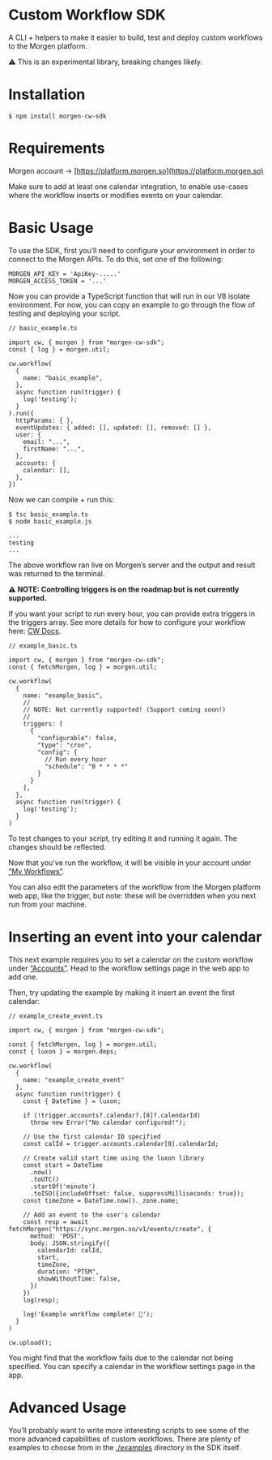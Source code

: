 Custom Workflow SDK
===================================

A CLI + helpers to make it easier to build, test and deploy custom workflows to the Morgen platform.

:warning: This is an experimental library, breaking changes likely.

# Installation

```
$ npm install morgen-cw-sdk
```

# Requirements
Morgen account → [https://platform.morgen.so](https://platform.morgen.so)

Make sure to add at least one calendar integration, to enable use-cases where the workflow inserts or modifies events on your calendar.

# Basic Usage
To use the SDK, first you’ll need to configure your environment in order to connect to the Morgen APIs. To do this, set one of the following:


```
MORGEN_API_KEY = 'ApiKey-.....'
MORGEN_ACCESS_TOKEN = '...'
```

Now you can provide a TypeScript function that will run in our V8 isolate environment. For now, you can copy an example to go through the flow of testing and deploying your script.

```
// basic_example.ts

import cw, { morgen } from "morgen-cw-sdk";
const { log } = morgen.util;

cw.workflow(
  {
    name: "basic_example",
  },
  async function run(trigger) {
    log('testing');
  }
).run({
  httpParams: { },
  eventUpdates: { added: [], updated: [], removed: [] },
  user: {
    email: "...",
    firstName: "...",
  },
  accounts: {
    calendar: [],
  },
})
```

Now we can compile + run this:


```
$ tsc basic_example.ts
$ node basic_example.js

...
testing
...
```

The above workflow ran live on Morgen’s server and the output and result was returned to the terminal.

__:warning: NOTE: Controlling triggers is on the roadmap but is not currently
supported.__

If you want your script to run every hour, you can provide extra triggers in the triggers array. See more details for how to configure your workflow here: [CW Docs](https://cw-docs.morgen.so/).

```
// example_basic.ts

import cw, { morgen } from "morgen-cw-sdk";
const { fetchMorgen, log } = morgen.util;

cw.workflow(
  {
    name: "example_basic",
    //
    // NOTE: Not currently supported! (Support coming soon!)
    //
    triggers: [
      {
        "configurable": false,
        "type": "cron",
        "config": {
          // Run every hour
          "schedule": "0 * * * *"
        }
      }
    ],
  },
  async function run(trigger) {
    log('testing');
  }
)
```

To test changes to your script, try editing it and running it again. The changes should be reflected.

Now that you've run the workflow, it will be visible in your account under [“My Workflows”](https://platform.morgen.so/workflows).

You can also edit the parameters of the workflow from the Morgen platform web app, like the trigger, but note: these will be overridden when you next run from your machine.

# Inserting an event into your calendar
This next example requires you to set a calendar on the custom workflow under [“Accounts”](https://platform.morgen.so/integrations/connected). Head to the workflow settings page in the web app to add one.

Then, try updating the example by making it insert an event the first calendar:

```
// example_create_event.ts

import cw, { morgen } from "morgen-cw-sdk";

const { fetchMorgen, log } = morgen.util;
const { luxon } = morgen.deps;

cw.workflow(
  {
    name: "example_create_event"
  },
  async function run(trigger) {
    const { DateTime } = luxon;

    if (!trigger.accounts?.calendar?.[0]?.calendarId)
      throw new Error("No calendar configured!");

    // Use the first calendar ID specified
    const calId = trigger.accounts.calendar[0].calendarId;

    // Create valid start time using the luxon library
    const start = DateTime
      .now()
      .toUTC()
      .startOf('minute')
      .toISO({includeOffset: false, suppressMilliseconds: true});
    const timeZone = DateTime.now()._zone.name;

    // Add an event to the user's calendar
    const resp = await fetchMorgen("https://sync.morgen.so/v1/events/create", {
      method: 'POST',
      body: JSON.stringify({
        calendarId: calId,
        start,
        timeZone,
        duration: "PT5M",
        showWithoutTime: false,
      })
    })
    log(resp);

    log('Example workflow complete! 🎉');
  }
)

cw.upload();
```

You might find that the workflow fails due to the calendar not being specified.
You can specify a calendar in the workflow settings page in the app.

# Advanced Usage

You’ll probably want to write more interesting scripts to see some of the more
advanced capabilities of custom workflows. There are plenty of examples to
choose from in the [./examples](./examples) directory in the SDK itself.
